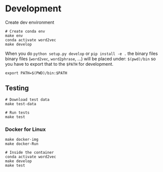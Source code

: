 # Development

Create dev environment

```
# Create conda env
make env
conda activate word2vec
make develop
```

When you do `python setup.py develop` or `pip install -e .` the binary files
binary files (`word2vec`, `word2phrase`, ...) will be placed under: `$(pwd)/bin`
so you have to export that to the `$PATH` for development.

```
export PATH=$(PWD)/bin:$PATH
```

## Testing

```
# Download test data
make test-data

# Run tests
make test
```

### Docker for Linux

```
make docker-img
make docker-Run

# Inside the container
conda activate word2vec
make develop
make test
```
